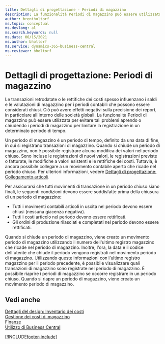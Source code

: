 ```yaml
---
title: Dettagli di progettazione - Periodi di magazzino
description: La funzionalità Periodi di magazzino può essere utilizzata per evitare tali problemi con saldi e valutazioni di magazzino aprendo o chiudendo i periodi di magazzino per limitare la registrazione in un determinato periodo di tempo.
author: brentholtorf
ms.topic: conceptual
ms.devlang: al
ms.search.keywords: null
ms.date: 06/15/2021
ms.author: bholtorf
ms.service: dynamics-365-business-central
ms.reviewer: bholtorf
---
```

# Dettagli di progettazione: Periodi di magazzino
Le transazioni retrodatate o le rettifiche dei costi spesso influenzano i saldi e le valutazioni di magazzino per i periodi contabili che possono essere considerati chiusi. Ciò può avere effetti negativi sulla precisione dei report, in particolare all'interno delle società globali. La funzionalità Periodi di magazzino può essere utilizzata per evitare tali problemi aprendo o chiudendo i periodi di magazzino per limitare la registrazione in un determinato periodo di tempo.  

 Un periodo di magazzino è un periodo di tempo, definito da una data di fine, in cui si registrano transazioni di magazzino. Quando si chiude un periodo di magazzino, non è possibile registrare alcuna modifica dei valori nel periodo chiuso. Sono incluse le registrazioni di nuovi valori, le registrazioni previste o fatturate, le modifiche a valori esistenti e le rettifiche dei costi. Tuttavia, è ancora possibile collegare a un movimento contabile aperto che ricade nel periodo chiuso. Per ulteriori informazioni, vedere [Dettagli di progettazione: Collegamento articoli](design-details-item-application.md).  

 Per assicurarsi che tutti movimenti di transazione in un periodo chiuso siano finali, le seguenti condizioni devono essere soddisfatte prima della chiusura di un periodo di magazzino:  

-   Tutti i movimenti contabili articoli in uscita nel periodo devono essere chiusi (nessuna giacenza negativa).  
-   Tutti i costi articolo nel periodo devono essere rettificati.  
-   Gli ordini di produzione rilasciati e completati nel periodo devono essere rettificati.  

 Quando si chiude un periodo di magazzino, viene creato un movimento periodo di magazzino utilizzando il numero dell'ultimo registro magazzino che ricade nel periodo di magazzino. Inoltre, l'ora, la data e il codice dell'utente che chiude il periodo vengono registrati nel movimento periodo di magazzino. Utilizzando queste informazioni con l'ultimo registro magazzino per il periodo precedente, è possibile visualizzare quali transazioni di magazzino sono registrate nel periodo di magazzino. È possibile riaprire i periodi di magazzino se occorre registrare in un periodo chiuso. Quando si riapre un periodo di magazzino, viene creato un movimento periodo di magazzino.  

## Vedi anche

[Dettagli del design: Inventario dei costi](design-details-inventory-costing.md)  
[Gestione dei costi di magazzino](finance-manage-inventory-costs.md)  
[Finanze](finance.md)  
[Utilizzo di Business Central](ui-work-product.md)  


[!INCLUDE[footer-include](includes/footer-banner.md)]
